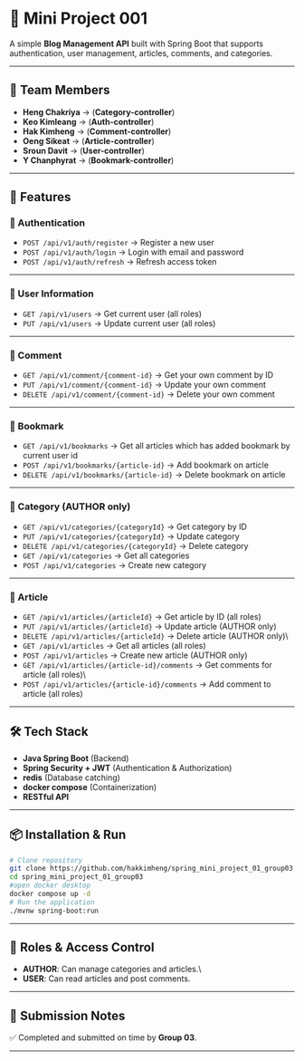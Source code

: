 # 📝 Mini Project 001

A simple **Blog Management API** built with Spring Boot that supports
authentication, user management, articles, comments, and categories.

------------------------------------------------------------------------

## 👥 Team Members

-   **Heng Chakriya**   →   (**Category-controller**)
-   **Keo Kimleang**    →   (**Auth-controller**)
-   **Hak Kimheng**     →   (**Comment-controller**)
-   **Oeng Sikeat**     →   (**Article-controller**)
-   **Sroun Davit**     →   (**User-controller**)
-   **Y Chanphyrat**    →   (**Bookmark-controller**)

------------------------------------------------------------------------

## 🚀 Features

### 🔐 Authentication

-   `POST /api/v1/auth/register` → Register a new user
-   `POST /api/v1/auth/login` → Login with email and password
-   `POST /api/v1/auth/refresh` → Refresh access token

------------------------------------------------------------------------

### 👤 User Information

-   `GET /api/v1/users` → Get current user (all roles)
-   `PUT /api/v1/users` → Update current user (all roles)

------------------------------------------------------------------------

### 💬 Comment

-   `GET /api/v1/comment/{comment-id}` → Get your own comment by ID
-   `PUT /api/v1/comment/{comment-id}` → Update your own comment
-   `DELETE /api/v1/comment/{comment-id}` → Delete your own comment

------------------------------------------------------------------------

### 🔖 Bookmark

-   `GET /api/v1/bookmarks` → Get all articles which has added bookmark by current user id
-   `POST /api/v1/bookmarks/{article-id}` → Add bookmark on article
-   `DELETE /api/v1/bookmarks/{article-id}` → Delete bookmark on article

------------------------------------------------------------------------

### 📂 Category (AUTHOR only)

-   `GET /api/v1/categories/{categoryId}` → Get category by ID
-   `PUT /api/v1/categories/{categoryId}` → Update category
-   `DELETE /api/v1/categories/{categoryId}` → Delete category
-   `GET /api/v1/categories` → Get all categories
-   `POST /api/v1/categories` → Create new category

------------------------------------------------------------------------

### 📰 Article

-   `GET /api/v1/articles/{articleId}` → Get article by ID (all roles)
-   `PUT /api/v1/articles/{articleId}` → Update article (AUTHOR only)
-   `DELETE /api/v1/articles/{articleId}` → Delete article (AUTHOR
    only)\
-   `GET /api/v1/articles` → Get all articles (all roles)
-   `POST /api/v1/articles` → Create new article (AUTHOR only)
-   `GET /api/v1/articles/{article-id}/comments` → Get comments for
    article (all roles)\
-   `POST /api/v1/articles/{article-id}/comments` → Add comment to
    article (all roles)

------------------------------------------------------------------------

## 🛠️ Tech Stack

-   **Java Spring Boot** (Backend)
-   **Spring Security + JWT** (Authentication & Authorization)
-   **redis** (Database catching)
-   **docker compose** (Containerization)
-   **RESTful API** 

------------------------------------------------------------------------

## 📦 Installation & Run

``` bash
# Clone repository
git clone https://github.com/hakkimheng/spring_mini_project_01_group03
cd spring_mini_project_01_group03
#open docker desktop
docker compose up -d
# Run the application
./mvnw spring-boot:run
```

------------------------------------------------------------------------

## 🔑 Roles & Access Control

-   **AUTHOR**: Can manage categories and articles.\
-   **USER**: Can read articles and post comments.

------------------------------------------------------------------------

## 📌 Submission Notes

✅ Completed and submitted on time by **Group 03**.

---


